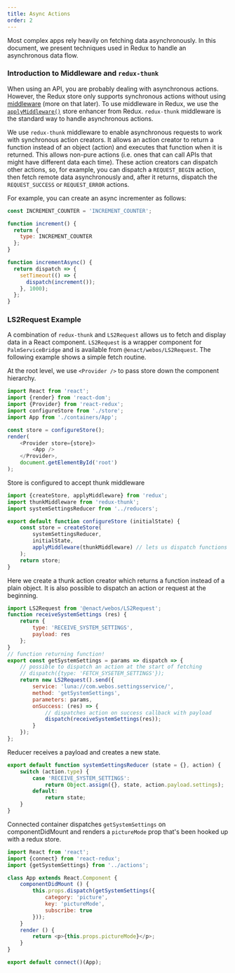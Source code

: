 ```yaml
---
title: Async Actions
order: 2
---
```


Most complex apps rely heavily on fetching data asynchronously. In this document, we present techniques used in Redux to handle an asynchronous data flow.

### Introduction to Middleware and `redux-thunk`

When using an API, you are probably dealing with asynchronous actions. However, the Redux store only supports synchronous actions without using [middleware](http://redux.js.org/docs/advanced/Middleware.html) (more on that later). To use middleware in Redux, we use the [`applyMiddleware()`](http://redux.js.org/docs/api/applyMiddleware.html) store enhancer from Redux. `redux-thunk` middleware is the standard way to handle asynchronous actions.

We use `redux-thunk` middleware to enable asynchronous requests to work with synchronous action creators. It allows an action creator to return a function instead of an object (action) and executes that function when it is returned. This allows non-pure actions (i.e. ones that can call APIs that might have different data each time). These action creators can dispatch other actions, so, for example, you can dispatch a `REQUEST_BEGIN` action, then fetch remote data asynchronously and, after it returns, dispatch the `REQUEST_SUCCESS` or `REQUEST_ERROR` actions.

For example, you can create an async incrementer as follows:

```js
const INCREMENT_COUNTER = 'INCREMENT_COUNTER';

function increment() {
  return {
    type: INCREMENT_COUNTER
  };
}

function incrementAsync() {
  return dispatch => {
    setTimeout(() => {
      dispatch(increment());
    }, 1000);
  };
}
```

### LS2Request Example

A combination of `redux-thunk` and `LS2Request` allows us to fetch and display data in a React component. `LS2Request` is a wrapper component for `PalmServiceBridge` and is available from `@enact/webos/LS2Request`. The following example shows a simple fetch routine.

At the root level, we use `<Provider />` to pass store down the component hierarchy.

```js
import React from 'react';
import {render} from 'react-dom';
import {Provider} from 'react-redux';
import configureStore from './store';
import App from './containers/App';

const store = configureStore();
render(
	<Provider store={store}>
		<App />
	</Provider>,
	document.getElementById('root')
);
```

Store is configured to accept thunk middleware

```js
import {createStore, applyMiddleware} from 'redux';
import thunkMiddleware from 'redux-thunk';
import systemSettingsReducer from '../reducers';

export default function configureStore (initialState) {
	const store = createStore(
		systemSettingsReducer,
		initialState,
		applyMiddleware(thunkMiddleware) // lets us dispatch functions
	);
	return store;
}
```

Here we create a thunk action creator which returns a function instead of a plain object. It is also possible to dispatch an action or request at the beginning.

```js
import LS2Request from '@enact/webos/LS2Request';
function receiveSystemSettings (res) {
	return {
		type: 'RECEIVE_SYSTEM_SETTINGS',
		payload: res
	};
}
// function returning function!
export const getSystemSettings = params => dispatch => {
	// possible to dispatch an action at the start of fetching
	// dispatch({type: 'FETCH_SYSETEM_SETTINGS'});
	return new LS2Request().send({
		service: 'luna://com.webos.settingsservice/',
		method: 'getSystemSettings',
		parameters: params,
		onSuccess: (res) => {
			// dispatches action on success callback with payload
			dispatch(receiveSystemSettings(res));
		}
	});
};
```

Reducer receives a payload and creates a new state.

```js
export default function systemSettingsReducer (state = {}, action) {
	switch (action.type) {
		case 'RECEIVE_SYSTEM_SETTINGS':
			return Object.assign({}, state, action.payload.settings);
		default:
			return state;
	}
}
```

Connected container dispatches ``getSystemSettings`` on componentDidMount and renders a ``pictureMode`` prop that's been hooked up with a redux store.

```js
import React from 'react';
import {connect} from 'react-redux';
import {getSystemSettings} from '../actions';

class App extends React.Component {
	componentDidMount () {
		this.props.dispatch(getSystemSettings({
			category: 'picture',
			key: 'pictureMode',
			subscribe: true
		}));
	}
	render () {
		return <p>{this.props.pictureMode}</p>;
	}
}

export default connect()(App);
```

